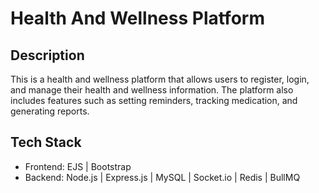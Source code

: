 # Health And Wellness Platform

## Description

This is a health and wellness platform that allows users to register, login, and manage their health and wellness information. The platform also includes features such as setting reminders, tracking medication, and generating reports.

## Tech Stack

- Frontend: EJS | Bootstrap
- Backend: Node.js | Express.js | MySQL | Socket.io | Redis | BullMQ
